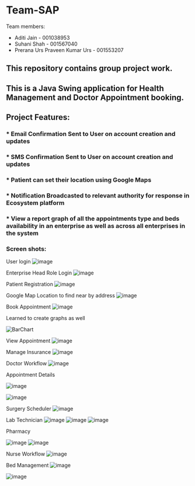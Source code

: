# Team-SAP
Team members:
* Aditi Jain - 001038953
* Suhani Shah - 001567040
* Prerana Urs Praveen Kumar Urs - 001553207

## This repository contains group project work.
## This is a Java Swing application for Health Management and Doctor Appointment booking.

## Project Features:
### * Email Confirmation Sent to User on account creation and updates
### * SMS Confirmation Sent to User on account creation and updates
### * Patient can set their location using Google Maps
### * Notification Broadcasted to relevant authority for response in Ecosystem platform
### * View a report graph of all the appointments type and beds availability in an enterprise as well as across all enterprises in the system

### Screen shots:

User login
![image](https://user-images.githubusercontent.com/71220629/133338893-9f44f0df-0179-49f4-9168-aa48d9476817.png)

Enterprise Head Role Login
![image](https://user-images.githubusercontent.com/71220629/133339047-1158fcc1-7204-4549-af81-bc0adbf73862.png)

Patient Registration
![image](https://user-images.githubusercontent.com/71220629/133339147-5f37865f-f4c7-4e1a-bba1-bc94b5352c66.png)

Google Map Location to find near by address
![image](https://user-images.githubusercontent.com/71220629/133339326-9d4fc8bf-3c02-4cfe-9d5b-3528d4b78139.png)

Book Appointment
![image](https://user-images.githubusercontent.com/71220629/133348601-76d973a4-d4d7-41b2-962f-e814c50aa224.png)

Learned to create graphs as well 

![BarChart](https://user-images.githubusercontent.com/71220629/133337536-9ea9b7dc-6c1e-4796-8352-75bccca4d0ff.jpeg)

View Appointment
![image](https://user-images.githubusercontent.com/71220629/133350660-aaa8f53f-32e8-47af-8a66-d83c3817212d.png)

Manage Insurance
![image](https://user-images.githubusercontent.com/71220629/133350686-d7b761e0-2694-44ae-866f-5b9f262703a7.png)

Doctor Workflow
![image](https://user-images.githubusercontent.com/71220629/133350707-10b894d4-91df-4322-8e97-6b214bff2c0f.png)


Appointment Details

![image](https://user-images.githubusercontent.com/71220629/133350719-c445f982-8b15-40d7-af59-77e7141549a8.png)

![image](https://user-images.githubusercontent.com/71220629/133350743-25b6646e-8dbf-4b0c-87d5-cfd3bc14d210.png)


Surgery Scheduler
![image](https://user-images.githubusercontent.com/71220629/133350754-0f918251-3052-4d12-9242-5ed6180292a3.png)

Lab Technician
![image](https://user-images.githubusercontent.com/71220629/133350781-f57f9d0c-1d02-4173-aed6-ee73f3940097.png)
![image](https://user-images.githubusercontent.com/71220629/133350904-559906b7-a64b-4fdc-b58b-985f9ecbe45b.png)
![image](https://user-images.githubusercontent.com/71220629/133350914-de47b589-a9d9-4ae1-b2b0-53c3516813be.png)


Pharmacy

![image](https://user-images.githubusercontent.com/71220629/133350808-11b14797-269a-4a43-be22-b07ff0d80a77.png)
![image](https://user-images.githubusercontent.com/71220629/133350926-0b518890-e497-4038-98d5-d2821c414ff1.png)


Nurse Workflow
![image](https://user-images.githubusercontent.com/71220629/133350833-e9bfbca6-2522-4443-8d01-1cc37225b03b.png)

Bed Management
![image](https://user-images.githubusercontent.com/71220629/133350856-72963c15-e453-48c5-b787-241487a6efd7.png)

![image](https://user-images.githubusercontent.com/71220629/133350879-cf2d8064-0bc0-4752-8fae-aecaa054da11.png)




